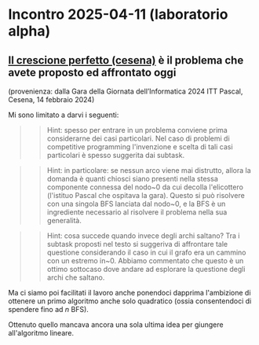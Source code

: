 # Incontro 2025-04-11 (laboratorio alpha)

## [Il crescione perfetto (cesena)](https://training.olinfo.it/task/itday_cesena) è il problema che avete proposto ed affrontato oggi

(provenienza: dalla Gara della Giornata dell’Informatica 2024 ITT Pascal, Cesena, 14 febbraio 2024) 

Mi sono limitato a darvi i seguenti:

>>Hint: spesso per entrare in un problema conviene prima considerarne dei casi particolari. Nel caso di problemi di competitive programming l'invenzione e scelta di tali casi particolari è spesso suggerita dai subtask.

>>Hint: in particolare: se nessun arco viene mai distrutto, allora la domanda è quanti chiosci siano presenti nella stessa componente connessa del nodo~$0$ da cui decolla l'elicottero (l'istituo Pascal che ospitava la gara). Questo si può risolvere con una singola BFS lanciata dal nodo~0, e la BFS è un ingrediente necessario al risolvere il problema nella sua generalità.

>>Hint: cosa succede quando invece degli archi saltano? Tra i subtask proposti nel testo si suggeriva di affrontare tale questione considerando il caso in cui il grafo era un cammino con un estremo in~0. Abbiamo commentato che questo è un ottimo sottocaso dove andare ad esplorare la questione degli archi che saltano.

Ma ci siamo poi facilitati il lavoro anche ponendoci dapprima l'ambizione di ottenere un primo algoritmo anche solo quadratico (ossia consentendoci di spendere fino ad $n$ BFS).

Ottenuto quello mancava ancora una sola ultima idea per giungere all'algoritmo lineare.

